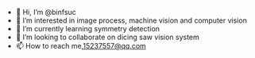- 👋 Hi, I’m @binfsuc
- 👀 I’m interested in image process, machine vision and computer vision
- 🌱 I’m currently learning symmetry detection
- 💞️ I’m looking to collaborate on dicing saw vision system
- 📫 How to reach me,15237557@qq.com

<!---
binfsuc/binfsuc is a ✨ special ✨ repository because its `README.md` (this file) appears on your GitHub profile.
You can click the Preview link to take a look at your changes.
--->

